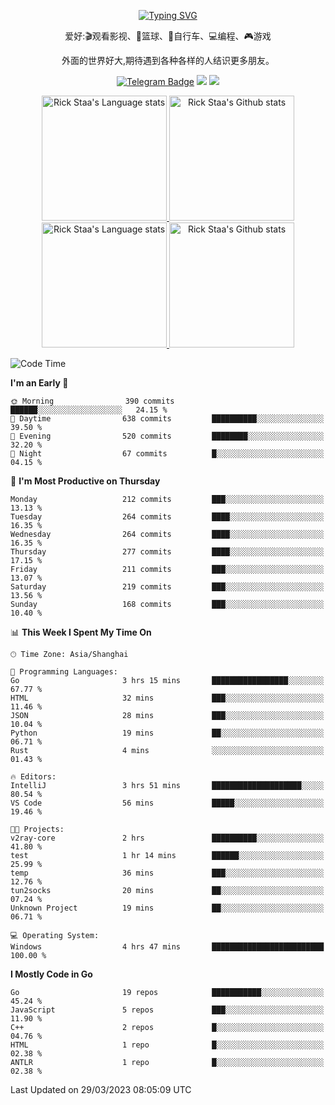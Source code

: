 <div align="center"> 

[![Typing SVG](https://readme-typing-svg.herokuapp.com?size=25&duration=2500&color=eeeeee&vCenter=true&width=200&height=40&lines=Hi+there+%F0%9F%91%8B%F0%9F%8F%BB;I'm+DanBai)](https://git.io/typing-svg)

爱好:🎬观看影视、🏀篮球、🚴自行车、💻编程、🎮游戏

外面的世界好大,期待遇到各种各样的人结识更多朋友。

[![Telegram Badge](https://img.shields.io/badge/-Telegram-blue?style=flat&logo=Telegram&logoColor=white)](https://t.me/danbai9420) 
[![](https://img.shields.io/badge/-Blog-brightgreen?style=flat&logo=Blogger&logoColor=white)](https://p00q.cn)
[![](https://img.shields.io/badge/-Email-red?style=flat&logo=Mail.Ru&logoColor=white)](mailto:danbai@88.com)
</div>

<!-- Light Mode -->
<div align="center"> 
<a href="https://github.com/anuraghazra/github-readme-stats#gh-light-mode-only">
<img height=200 src="https://github-readme-stats-git-master-rstaa-rickstaa.vercel.app/api/top-langs/?username=danbai225&layout=compact&langs_count=10&hide_border=1&role=OWNER,COLLABORATOR#gh-light-mode-only" alt="Rick Staa's Language stats" />
</a>
<a href="https://github.com/anuraghazra/github-readme-stats#gh-light-mode-only">
<img height=200 src="https://github-readme-stats-git-master-rstaa-rickstaa.vercel.app/api?username=danbai225&show_icons=true&count_private=true&line_height=28&hide_border=1&include_all_commits=true&card_width=450&role=OWNER,COLLABORATOR&exclude_repo=github-readme-stats#gh-light-mode-only" alt="Rick Staa's Github stats" />
</a>
</div>

<!-- Dark Mode -->
<div align="center"> 
<a href="https://github.com/anuraghazra/github-readme-stats#gh-dark-mode-only">
<img height=200 src="https://github-readme-stats-git-master-rstaa-rickstaa.vercel.app/api/top-langs/?username=danbai225&layout=compact&langs_count=10&hide_border=1&role=OWNER,COLLABORATOR&theme=github_dark#gh-dark-mode-only" alt="Rick Staa's Language stats" />
</a>
<a href="https://github.com/anuraghazra/github-readme-stats#gh-dark-mode-only">
<img height=200 src="https://github-readme-stats-git-master-rstaa-rickstaa.vercel.app/api?username=danbai225&show_icons=true&count_private=true&line_height=28&hide_border=1&include_all_commits=true&card_width=450&role=OWNER,COLLABORATOR&exclude_repo=github-readme-stats&theme=github_dark#gh-dark-mode-only" alt="Rick Staa's Github stats" />
</a>
</div>

<!--START_SECTION:waka-->
![Code Time](http://img.shields.io/badge/Code%20Time-149%20hrs%202%20mins-blue)

**I'm an Early 🐤** 

```text
🌞 Morning                390 commits         ██████░░░░░░░░░░░░░░░░░░░   24.15 % 
🌆 Daytime                638 commits         ██████████░░░░░░░░░░░░░░░   39.50 % 
🌃 Evening                520 commits         ████████░░░░░░░░░░░░░░░░░   32.20 % 
🌙 Night                  67 commits          █░░░░░░░░░░░░░░░░░░░░░░░░   04.15 % 
```
📅 **I'm Most Productive on Thursday** 

```text
Monday                   212 commits         ███░░░░░░░░░░░░░░░░░░░░░░   13.13 % 
Tuesday                  264 commits         ████░░░░░░░░░░░░░░░░░░░░░   16.35 % 
Wednesday                264 commits         ████░░░░░░░░░░░░░░░░░░░░░   16.35 % 
Thursday                 277 commits         ████░░░░░░░░░░░░░░░░░░░░░   17.15 % 
Friday                   211 commits         ███░░░░░░░░░░░░░░░░░░░░░░   13.07 % 
Saturday                 219 commits         ███░░░░░░░░░░░░░░░░░░░░░░   13.56 % 
Sunday                   168 commits         ███░░░░░░░░░░░░░░░░░░░░░░   10.40 % 
```


📊 **This Week I Spent My Time On** 

```text
🕑︎ Time Zone: Asia/Shanghai

💬 Programming Languages: 
Go                       3 hrs 15 mins       █████████████████░░░░░░░░   67.77 % 
HTML                     32 mins             ███░░░░░░░░░░░░░░░░░░░░░░   11.46 % 
JSON                     28 mins             ███░░░░░░░░░░░░░░░░░░░░░░   10.04 % 
Python                   19 mins             ██░░░░░░░░░░░░░░░░░░░░░░░   06.71 % 
Rust                     4 mins              ░░░░░░░░░░░░░░░░░░░░░░░░░   01.43 % 

🔥 Editors: 
IntelliJ                 3 hrs 51 mins       ████████████████████░░░░░   80.54 % 
VS Code                  56 mins             █████░░░░░░░░░░░░░░░░░░░░   19.46 % 

🐱‍💻 Projects: 
v2ray-core               2 hrs               ██████████░░░░░░░░░░░░░░░   41.80 % 
test                     1 hr 14 mins        ██████░░░░░░░░░░░░░░░░░░░   25.99 % 
temp                     36 mins             ███░░░░░░░░░░░░░░░░░░░░░░   12.76 % 
tun2socks                20 mins             ██░░░░░░░░░░░░░░░░░░░░░░░   07.24 % 
Unknown Project          19 mins             ██░░░░░░░░░░░░░░░░░░░░░░░   06.71 % 

💻 Operating System: 
Windows                  4 hrs 47 mins       █████████████████████████   100.00 % 
```

**I Mostly Code in Go** 

```text
Go                       19 repos            ███████████░░░░░░░░░░░░░░   45.24 % 
JavaScript               5 repos             ███░░░░░░░░░░░░░░░░░░░░░░   11.90 % 
C++                      2 repos             █░░░░░░░░░░░░░░░░░░░░░░░░   04.76 % 
HTML                     1 repo              █░░░░░░░░░░░░░░░░░░░░░░░░   02.38 % 
ANTLR                    1 repo              █░░░░░░░░░░░░░░░░░░░░░░░░   02.38 % 
```




 Last Updated on 29/03/2023 08:05:09 UTC
<!--END_SECTION:waka-->
